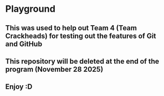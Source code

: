 # Playground

## This was used to help out Team 4 (Team Crackheads) for testing out the features of Git and GitHub
## This repository will be deleted at the end of the program (November 28 2025)

## Enjoy :D 
